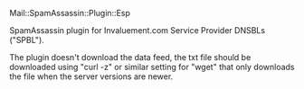 Mail::SpamAssassin::Plugin::Esp

SpamAssassin plugin for Invaluement.com Service Provider DNSBLs ("SPBL").

The plugin doesn't download the data feed, the txt file should be downloaded using
"curl -z" or similar setting for "wget" that only downloads the file when the server versions are newer.
